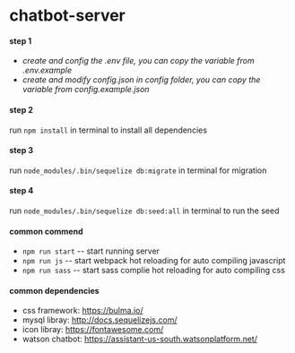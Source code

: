 # chatbot-server

#### step 1
* _create and config the .env file, you can copy the variable from .env.example_
* _create and modify config.json in config folder, you can copy the variable from config.example.json_

#### step 2
run `npm install` in terminal to install all dependencies

#### step 3
run `node_modules/.bin/sequelize db:migrate` in terminal for migration

#### step 4
run `node_modules/.bin/sequelize db:seed:all` in terminal to run the seed

#### common commend
* `npm run start` -- start running server
* `npm run js` -- start webpack hot reloading for auto compiling javascript
* `npm run sass` -- start sass complie hot reloading for auto compiling css

#### common dependencies
* css framework: https://bulma.io/
* mysql libray: http://docs.sequelizejs.com/
* icon libray: https://fontawesome.com/
* watson chatbot: https://assistant-us-south.watsonplatform.net/
